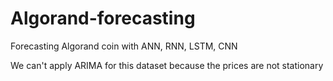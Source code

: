 # Algorand-forecasting
Forecasting Algorand coin with ANN, RNN, LSTM, CNN

We can't apply ARIMA for this dataset because the prices are not stationary 
